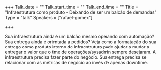 +++
Talk_date = ""
Talk_start_time = ""
Talk_end_time = ""
Title = "Infraestrutura como produto - Deixando de ser um balcão de demandas"
Type = "talk"
Speakers = ["rafael-gomex"]

+++

Sua infraestrutura ainda é um balcão mesmo operando com automação? Sua entrega ainda é orientada a pedidos? Veja como a formatação do sua entrega como produto interno de infraestrutura pode ajudar a mudar a entregar o valor que o time de operações/sysadmin sempre desejaram. A infraestrutura precisa fazer parte do negócio. Sua entrega precisa se relacionar com as métricas de negócio ao invés de apenas downtime.